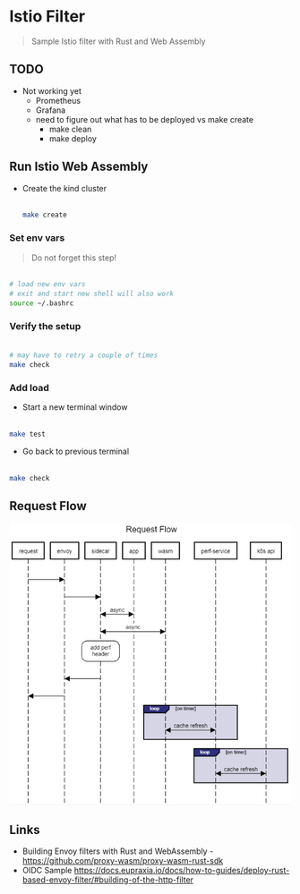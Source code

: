 # Istio Filter

> Sample Istio filter with Rust and Web Assembly

## TODO

- Not working yet
  - Prometheus
  - Grafana
  - need to figure out what has to be deployed vs make create
    - make clean
    - make deploy

## Run Istio Web Assembly

- Create the kind cluster

   ```bash

   make create

   ```

### Set env vars

> Do not forget this step!

```bash

# load new env vars
# exit and start new shell will also work
source ~/.bashrc

```

### Verify the setup

```bash

# may have to retry a couple of times
make check

```

### Add load

- Start a new terminal window

```bash

make test

```

- Go back to previous terminal

```bash

make check

```

## Request Flow

![Request Flow](images/flow.png)

## Links

- Building Envoy filters with Rust and WebAssembly - <https://github.com/proxy-wasm/proxy-wasm-rust-sdk>
- OIDC Sample <https://docs.eupraxia.io/docs/how-to-guides/deploy-rust-based-envoy-filter/#building-of-the-http-filter>
